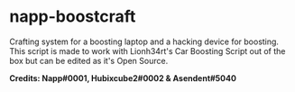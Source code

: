 # napp-boostcraft
Crafting system for a boosting laptop and a hacking device for boosting. This script is made to work with Lionh34rt's Car Boosting Script out of the box but can be edited as it's Open Source.











**Credits: Napp#0001, Hubixcube2#0002 & Asendent#5040**
